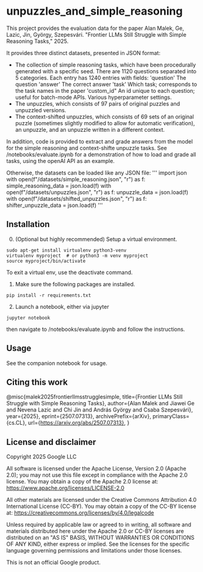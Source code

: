 # unpuzzles_and_simple_reasoning

This project provides the evaluation data for the paper
Alan Malek, Ge, Lazic, Jin, György, Szepesvári. "Frontier LLMs Still Struggle
with Simple Reasoning Tasks," 2025.

It provides three distinct datasets, presented in JSON format:

- The collection of simple reasoning tasks, which have been procedurally
  generated with a specific seed. There are 1120 questions separated into 5
  categories. Each entry has 1240 entries with fields:
    'question' The question
    'answer' The correct answer
    'task' Which task; corresponds to the task names in the paper
    'custom_id" An id unique to each question; useful for batch-mode APIs.
    Various hyperparameter settings.
- The unpuzzles, which consists of 97 pairs of original puzzles and unpuzzled
  versions.
- The context-shifted unpuzzles, which consists of 69 sets of an original
  puzzle (sometimes slightly modified to allow for automatic verification), an
  unpuzzle, and an unpuzzle written in a different context.

In addition, code is provided to extract and grade answers from the model for
the simple reasoning and context-shifte unpuzzle tasks. See
/notebooks/evaluate.ipynb
for a demonstration of how to load and grade all tasks, using the openAI API
as an example.

Otherwise, the datasets can be loaded like any JSON file:
'''
import json
with open(f"/datasets/simple_reasoning.json", "r") as f:
    simple_reasoning_data = json.load(f)
with open(f"/datasets/unpuzzles.json", "r") as f:
    unpuzzle_data = json.load(f)
with open(f"/datasets/shifted_unpuzzles.json", "r") as f:
    shifter_unpuzzle_data = json.load(f)
'''

## Installation

0. (Optional but highly recommended) Setup a virtual environment.
```
sudo apt-get install virtualenv python3-venv
virtualenv myproject  # or python3 -m venv myproject
source myproject/bin/activate
```
To exit a virtual env, use the deactivate command.

1. Make sure the following packages are installed.
```
pip install -r requirements.txt
```

2. Launch a notebook, either via jupyter
```
jupyter notebook
```
then navigate to /notebooks/evaluate.ipynb and follow the instructions.

## Usage

See the companion notebook for usage.

## Citing this work

@misc{malek2025frontierllmsstrugglesimple,
      title={Frontier LLMs Still Struggle with Simple Reasoning Tasks},
      author={Alan Malek and Jiawei Ge and Nevena Lazic and Chi Jin and
              András György and Csaba Szepesvári},
      year={2025},
      eprint={2507.07313},
      archivePrefix={arXiv},
      primaryClass={cs.CL},
      url={https://arxiv.org/abs/2507.07313},
}

## License and disclaimer

Copyright 2025 Google LLC

All software is licensed under the Apache License, Version 2.0 (Apache 2.0);
you may not use this file except in compliance with the Apache 2.0 license.
You may obtain a copy of the Apache 2.0 license at:
https://www.apache.org/licenses/LICENSE-2.0

All other materials are licensed under the Creative Commons Attribution 4.0
International License (CC-BY). You may obtain a copy of the CC-BY license at:
https://creativecommons.org/licenses/by/4.0/legalcode

Unless required by applicable law or agreed to in writing, all software and
materials distributed here under the Apache 2.0 or CC-BY licenses are
distributed on an "AS IS" BASIS, WITHOUT WARRANTIES OR CONDITIONS OF ANY KIND,
either express or implied. See the licenses for the specific language governing
permissions and limitations under those licenses.

This is not an official Google product.
